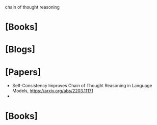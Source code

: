 chain of thought reasoning

# [Books]

# [Blogs]

# [Papers]
+ Self-Consistency Improves Chain of Thought Reasoning in Language Models, https://arxiv.org/abs/2203.11171
+ 

# [Books]

